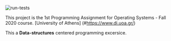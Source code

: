 ![run-tests](../../workflows/run-tests/badge.svg)

This project is the 1st Programming Assignment for Operating Systems - Fall 2020 course. [University of Athens] (#https://www.di.uoa.gr/)

This a **Data-structures** centered programming excersice.
